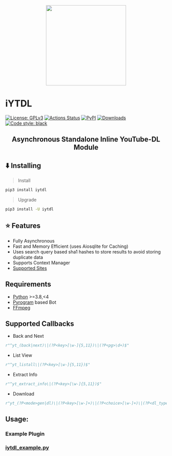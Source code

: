 <p align="center">
<img src="https://i.imgur.com/Q94CDKC.png" width=250px>

# iYTDL

<a href="https://github.com/iytdl/iytdl/blob/main/LICENSE"><img alt="License: GPLv3" src="https://img.shields.io/badge/License-GPLv3-blue.svg"></a>
<a href="https://github.com/iytdl/iytdl/actions"><img alt="Actions Status" src="https://github.com/iytdl/iytdl/actions/workflows/pypi-publish.yaml/badge.svg"></a>
<a href="https://pypi.org/project/iytdl/"><img alt="PyPI" src="https://img.shields.io/pypi/v/iytdl"></a>
<a href="https://pepy.tech/project/iytdl"><img alt="Downloads" src="https://pepy.tech/badge/iytdl"></a>
<a href="https://github.com/psf/black"><img alt="Code style: black" src="https://img.shields.io/badge/code%20style-black-000000.svg"></a>

</p>

<h2 align="center"> Asynchronous Standalone Inline YouTube-DL Module</h2>

## ⬇️ Installing

> Install

```bash
pip3 install iytdl
```

> Upgrade

```bash
pip3 install -U iytdl
```

## ⭐️ Features

- Fully Asynchronous
- Fast and Memory Efficient (uses Aiosqlite for Caching)
- Uses search query based sha1 hashes to store results to avoid storing duplicate data
- Supports Context Manager
- [Supported Sites](https://ytdl-org.github.io/youtube-dl/supportedsites.html)

## Requirements

- [Python](https://www.python.org/) >=3.8,<4
- [Pyrogram](https://docs.pyrogram.org/) based Bot
- [FFmpeg](http://ffmpeg.org/)

## Supported Callbacks

- Back and Next

```python
r"^yt_(back|next)\|(?P<key>[\w-]{5,11})\|(?P<pg>\d+)$"
```

- List View

```python
r"^yt_listall\|(?P<key>[\w-]{5,11})$"
```

- Extract Info

```python
r"^yt_extract_info\|(?P<key>[\w-]{5,11})$"
```

- Download

```python
r"yt_(?P<mode>gen|dl)\|(?P<key>[\w-]+)\|(?P<choice>[\w-]+)\|(?P<dl_type>a|v)$"
```

## Usage:

### Example Plugin

### [iytdl_example.py](https://github.com/iytdl/iytdl/blob/master/example/iytdl_example.py)
